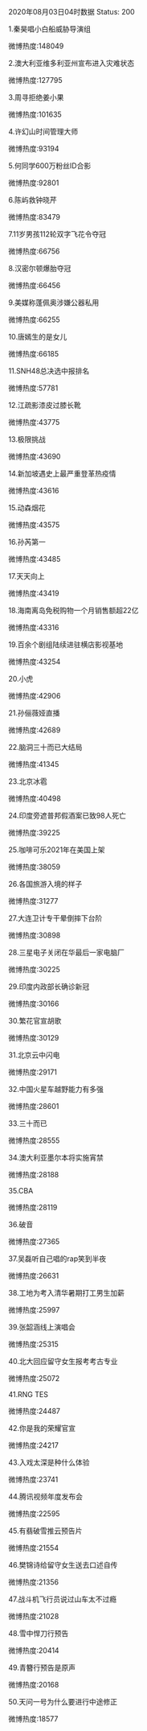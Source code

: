 2020年08月03日04时数据
Status: 200

1.秦昊唱小白船威胁导演组

微博热度:148049

2.澳大利亚维多利亚州宣布进入灾难状态

微博热度:127795

3.周寻拒绝姜小果

微博热度:101635

4.许幻山时间管理大师

微博热度:93194

5.何同学600万粉丝ID合影

微博热度:92801

6.陈屿救钟晓芹

微博热度:83479

7.11岁男孩112轮双字飞花令夺冠

微博热度:66756

8.汉密尔顿爆胎夺冠

微博热度:66456

9.美媒称蓬佩奥涉嫌公器私用

微博热度:66255

10.唐嫣生的是女儿

微博热度:66185

11.SNH48总决选中报排名

微博热度:57781

12.江疏影漆皮过膝长靴

微博热度:43775

13.极限挑战

微博热度:43690

14.新加坡遇史上最严重登革热疫情

微博热度:43616

15.动森烟花

微博热度:43575

16.孙芮第一

微博热度:43485

17.天天向上

微博热度:43419

18.海南离岛免税购物一个月销售额超22亿

微博热度:43316

19.百余个剧组陆续进驻横店影视基地

微博热度:43254

20.小虎

微博热度:42906

21.孙俪薇娅直播

微博热度:42689

22.脑洞三十而已大结局

微博热度:41345

23.北京冰雹

微博热度:40498

24.印度旁遮普邦假酒案已致98人死亡

微博热度:39225

25.咖啡可乐2021年在美国上架

微博热度:38059

26.各国旅游入境的样子

微博热度:31277

27.大连卫计专干晕倒摔下台阶

微博热度:30898

28.三星电子关闭在华最后一家电脑厂

微博热度:30225

29.印度内政部长确诊新冠

微博热度:30166

30.繁花官宣胡歌

微博热度:30129

31.北京云中闪电

微博热度:29171

32.中国火星车越野能力有多强

微博热度:28601

33.三十而已

微博热度:28555

34.澳大利亚墨尔本将实施宵禁

微博热度:28188

35.CBA

微博热度:28119

36.破音

微博热度:27365

37.吴磊听自己唱的rap笑到半夜

微博热度:26631

38.工地为考入清华暑期打工男生加薪

微博热度:25997

39.张韶涵线上演唱会

微博热度:25315

40.北大回应留守女生报考考古专业

微博热度:25072

41.RNG TES

微博热度:24487

42.你是我的荣耀官宣

微博热度:24217

43.入戏太深是种什么体验

微博热度:23741

44.腾讯视频年度发布会

微博热度:22595

45.有翡破雪推云预告片

微博热度:21554

46.樊锦诗给留守女生送去口述自传

微博热度:21356

47.战斗机飞行员说过山车太不过瘾

微博热度:21028

48.雪中悍刀行预告

微博热度:20414

49.青簪行预告是原声

微博热度:20168

50.天问一号为什么要进行中途修正

微博热度:18577

